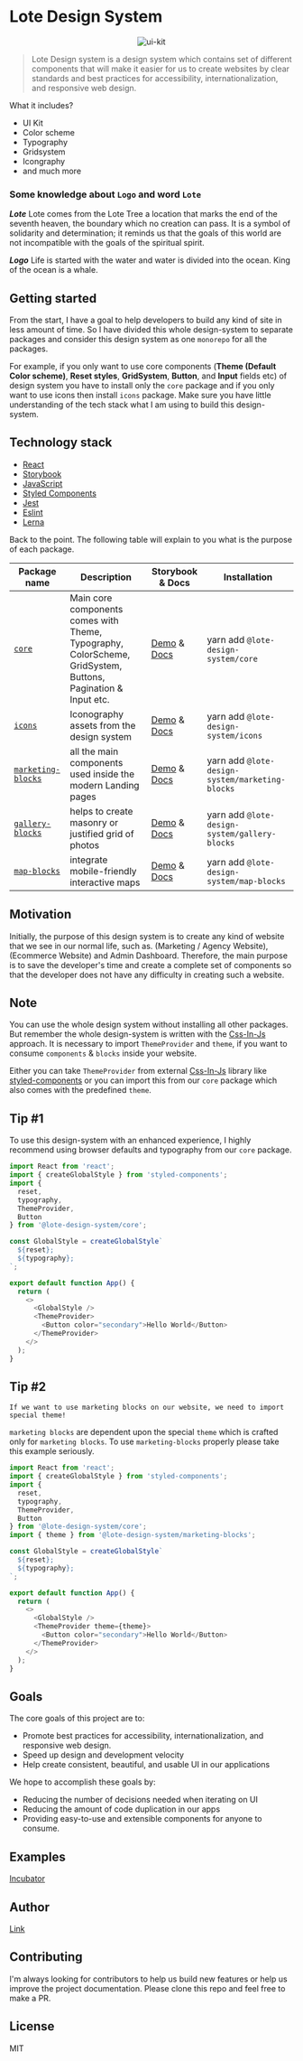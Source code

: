 # Lote Design System

<p align="center">
    <img alt="ui-kit" src="https://user-images.githubusercontent.com/71380271/110454542-2e73ac00-80e9-11eb-941e-21f3debb3914.png">
</p>

> Lote Design system is a design system which contains set of different components
> that will make it easier for us to create websites by clear standards and best
> practices for accessibility, internationalization, and responsive web design.


What it includes?
- UI Kit
- Color scheme
- Typography
- Gridsystem
- Icongraphy
- and much more

### Some knowledge about `Logo` and word `Lote`
***Lote***
Lote comes from the Lote Tree a location that marks the end of the seventh heaven, the boundary which no creation can pass. It is a symbol of solidarity and determination; it reminds us that the goals of this world are not incompatible with the goals of the spiritual spirit.

***Logo***
Life is started with the water and water is divided into the ocean. King of the ocean is a whale.

## Getting started

From the start, I have a goal to help developers to build any kind of site in less amount of time. So I have divided this whole design-system to separate packages and consider this design system as one `monorepo` for all the packages.

For example, if you only want to use core components (**Theme (Default Color scheme)**, **Reset styles**, **GridSystem**, **Button**, and **Input** fields etc) of design system you have to install only the `core` package and if you only want to use icons then install `icons` package. Make sure you have little understanding of the tech stack what I am using to build this design-system.

## Technology stack
-   [React](https://reactjs.org/)
-   [Storybook](https://storybook.js.org/)
-   [JavaScript](https://javascript.info/)
-   [Styled Components](https://styled-components.com/)
-   [Jest](https://jestjs.io/)
-   [Eslint](https://eslint.org/)
-   [Lerna](https://lerna.js.org/)

Back to the point. The following table will explain to you what is the purpose of each package.

| Package name                                      | Description                                                                                                  | Storybook & Docs                                                                                                                                                                              | Installation                                    |
|---------------------------------------------------|--------------------------------------------------------------------------------------------------------------|-----------------------------------------------------------------------------------------------------------------------------------------------------------------------------------------------|-------------------------------------------------|
| [`core`](./packages/core)                         | Main core components comes with Theme, Typography, ColorScheme, GridSystem, Buttons, Pagination & Input etc. | [Demo](https://lotesystem.github.io/lote-design-system/packages/core/www) & [Docs](https://github.com/lotesystem/lote-design-system/tree/master/packages/core#readme)                         | yarn add `@lote-design-system/core`             |
| [`icons`](./packages/icons)                       | Iconography assets from the design system                                                                    | [Demo](https://lotesystem.github.io/lote-design-system/packages/icons/www) & [Docs](https://github.com/lotesystem/lote-design-system/tree/master/packages/icons#readme)                       | yarn add `@lote-design-system/icons`            |
| [`marketing-blocks`](./packages/marketing-blocks) | all the main components used inside the modern Landing pages                                                 | [Demo](https://lotesystem.github.io/lote-design-system/packages/marketing-blocks/www) & [Docs](https://github.com/lotesystem/lote-design-system/tree/master/packages/marketing-blocks#readme) | yarn add `@lote-design-system/marketing-blocks` |
| [`gallery-blocks`](./packages/gallery-blocks)     | helps to create masonry or justified grid of photos                                                          | [Demo](https://lotesystem.github.io/lote-design-system/packages/gallery-blocks/www) & [Docs](https://github.com/lotesystem/lote-design-system/tree/master/packages/gallery-blocks#readme)     | yarn add `@lote-design-system/gallery-blocks`   |
| [`map-blocks`](./packages/map-blocks)             | integrate mobile-friendly interactive maps                                                                   | [Demo](https://lotesystem.github.io/lote-design-system/packages/map-blocks/www) & [Docs](https://github.com/lotesystem/lote-design-system/tree/master/packages/map-blocks#readme)              | yarn add `@lote-design-system/map-blocks`       |

## Motivation

Initially, the purpose of this design system is to create any kind of website that we see in our normal life, such as. (Marketing / Agency Website), (Ecommerce Website) and Admin Dashboard. Therefore, the main purpose is to save the developer's time and create a complete set of components so that the developer does not have any difficulty in creating such a website.

## Note

You can use the whole design system without installing all other packages. But remember the whole design-system is written with the [Css-In-Js](https://reactjs.org/docs/faq-styling.html#what-is-css-in-js) approach. It is necessary to import `ThemeProvider` and `theme`, if you want to consume `components` & `blocks` inside your website.

Either you can take `ThemeProvider` from external [Css-In-Js](https://reactjs.org/docs/faq-styling.html#what-is-css-in-js) library like [styled-components](https://styled-components.com/docs/api#themeprovider) or you can import this from our `core` package which also comes with the predefined `theme`.

## Tip #1
To use this design-system with an enhanced experience, I highly recommend using browser defaults and typography from our `core` package.

```js
import React from 'react';
import { createGlobalStyle } from 'styled-components';
import {
  reset,
  typography,
  ThemeProvider,
  Button
} from '@lote-design-system/core';

const GlobalStyle = createGlobalStyle`
  ${reset};
  ${typography};
`;

export default function App() {
  return (
    <>
      <GlobalStyle />
      <ThemeProvider>
        <Button color="secondary">Hello World</Button>
      </ThemeProvider>
    </>
  );
}
```

## Tip #2

`If we want to use marketing blocks on our website, we need to import special theme!`

`marketing blocks` are dependent upon the special `theme` which is crafted only for `marketing blocks`. To use `marketing-blocks` properly please take this example seriously.

```js
import React from 'react';
import { createGlobalStyle } from 'styled-components';
import {
  reset,
  typography,
  ThemeProvider,
  Button
} from '@lote-design-system/core';
import { theme } from '@lote-design-system/marketing-blocks';

const GlobalStyle = createGlobalStyle`
  ${reset};
  ${typography};
`;

export default function App() {
  return (
    <>
      <GlobalStyle />
      <ThemeProvider theme={theme}>
        <Button color="secondary">Hello World</Button>
      </ThemeProvider>
    </>
  );
}
```

## Goals

The core goals of this project are to:

- Promote best practices for accessibility, internationalization, and
  responsive web design.
- Speed up design and development velocity
- Help create consistent, beautiful, and usable UI in our applications

We hope to accomplish these goals by:

- Reducing the number of decisions needed when iterating on UI
- Reducing the amount of code duplication in our apps
- Providing easy-to-use and extensible components for anyone to consume.

## Examples
[Incubator](https://www.webincubator.io/)

## Author
[Link](https://www.github.com/ahmadhuss/)


## Contributing

I'm always looking for contributors to help us build new features or help us improve the project documentation. Please clone this repo and feel free to make a PR.

## License
MIT
